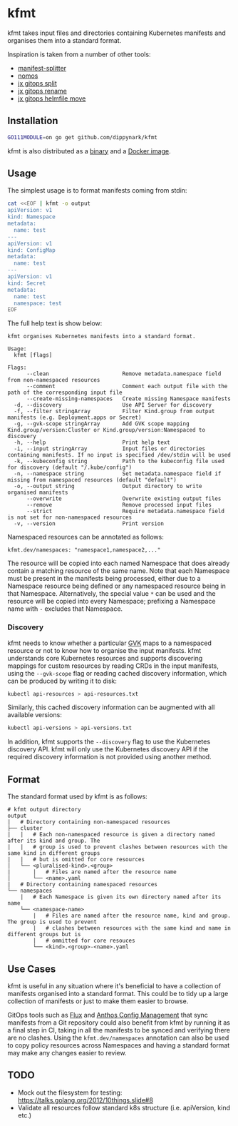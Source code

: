 # kfmt

kfmt takes input files and directories containing Kubernetes manifests and organises them into a
standard format.

Inspiration is taken from a number of other tools:

- [manifest-splitter](https://github.com/munnerz/manifest-splitter)
- [nomos](https://cloud.google.com/anthos-config-management/docs/how-to/nomos-command)
- [jx gitops split](https://github.com/jenkins-x/jx-gitops/blob/master/docs/cmd/jx-gitops_split.md)
- [jx gitops
  rename](https://github.com/jenkins-x/jx-gitops/blob/master/docs/cmd/jx-gitops_rename.md)
- [jx gitops helmfile
  move](https://github.com/jenkins-x/jx-gitops/blob/master/docs/cmd/jx-gitops_helmfile_move.md)

## Installation

```sh
GO111MODULE=on go get github.com/dippynark/kfmt
```

kfmt is also distributed as a [binary](https://github.com/dippynark/kfmt/releases) and a [Docker
image](https://hub.docker.com/repository/docker/dippynark/kfmt).

## Usage

The simplest usage is to format manifests coming from stdin:

```sh
cat <<EOF | kfmt -o output
apiVersion: v1
kind: Namespace
metadata:
  name: test
---
apiVersion: v1
kind: ConfigMap
metadata:
  name: test
---
apiVersion: v1
kind: Secret
metadata:
  name: test
  namespace: test
EOF
```

The full help text is show below:

```text
kfmt organises Kubernetes manifests into a standard format.

Usage:
  kfmt [flags]

Flags:
      --clean                       Remove metadata.namespace field from non-namespaced resources
      --comment                     Comment each output file with the path of the corresponding input file
      --create-missing-namespaces   Create missing Namespace manifests
  -d, --discovery                   Use API Server for discovery
  -f, --filter stringArray          Filter Kind.group from output manifests (e.g. Deployment.apps or Secret)
  -g, --gvk-scope stringArray       Add GVK scope mapping Kind.group/version:Cluster or Kind.group/version:Namespaced to discovery
  -h, --help                        Print help text
  -i, --input stringArray           Input files or directories containing manifests. If no input is specified /dev/stdin will be used
  -k, --kubeconfig string           Path to the kubeconfig file used for discovery (default "/.kube/config")
  -n, --namespace string            Set metadata.namespace field if missing from namespaced resources (default "default")
  -o, --output string               Output directory to write organised manifests
      --overwrite                   Overwrite existing output files
      --remove                      Remove processed input files
      --strict                      Require metadata.namespace field is not set for non-namespaced resources
  -v, --version                     Print version
```

Namespaced resources can be annotated as follows:

```
kfmt.dev/namespaces: "namespace1,namespace2,..."
```

The resource will be copied into each named Namespace that does already contain a matching resource
of the same name. Note that each Namespace must be present in the manifests being processed, either
due to a Namespace resource being defined or any namespaced resource being in that Namespace.
Alternatively, the special value `*` can be used and the resource will be copied into every
Namespace; prefixing a Namespace name with `-` excludes that Namespace.

### Discovery

kfmt needs to know whether a particular
[GVK](https://book.kubebuilder.io/cronjob-tutorial/gvks.html) maps to a namespaced resource or not
to know how to organise the input manifests. kfmt understands core Kubernetes resources and supports
discovering mappings for custom resources by reading CRDs in the input manifests, using the
`--gvk-scope` flag or reading cached discovery information, which can be produced by writing it to
disk:

```sh
kubectl api-resources > api-resources.txt
```

Similarly, this cached discovery information can be augmented with all available versions:

```sh
kubectl api-versions > api-versions.txt
```

In addition, kfmt supports the `--discovery` flag to use the Kubernetes discovery API. kfmt will
only use the Kubernetes discovery API if the required discovery information is not provided using
another method.

## Format

The standard format used by kfmt is as follows:

```text
# kfmt output directory
output
|   # Directory containing non-namespaced resources
├── cluster
|   |   # Each non-namespaced resource is given a directory named after its kind and group. The
|   |   # group is used to prevent clashes between resources with the same kind in different groups
|   |   # but is omitted for core resources
│   └── <pluralised-kind>.<group>
|       |   # Files are named after the resource name
│       └── <name>.yaml
|   # Directory containing namespaced resources
└── namespaces
    |   # Each Namespace is given its own directory named after its name
    └── <namespace-name>
        |   # Files are named after the resource name, kind and group. The group is used to prevent
        |   # clashes between resources with the same kind and name in different groups but is
        |   # ommitted for core resouces
        └── <kind>.<group>-<name>.yaml
```

## Use Cases

kfmt is useful in any situation where it's beneficial to have a collection of manifests organised
into a standard format. This could be to tidy up a large collection of manifests or just to make
them easier to browse.

GitOps tools such as [Flux](https://github.com/fluxcd/flux2) and [Anthos Config
Management](https://cloud.google.com/anthos/config-management) that sync manifests from a Git
repository could also benefit from kfmt by running it as a final step in CI, taking in all the
manifests to be synced and verifying there are no clashes. Using the `kfmt.dev/namespaces`
annotation can also be used to copy policy resources across Namespaces and having a standard format
may make any changes easier to review.

## TODO

- Mock out the filesystem for testing: https://talks.golang.org/2012/10things.slide#8
- Validate all resources follow standard k8s structure (i.e. apiVersion, kind etc.)
